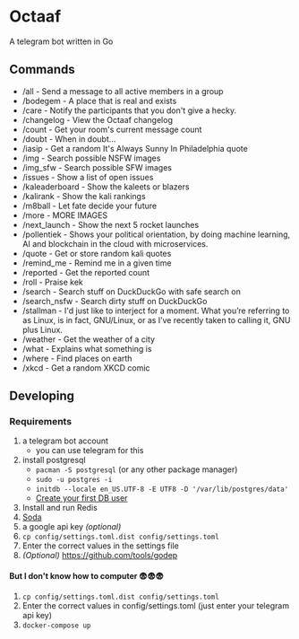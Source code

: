 # Octaaf

A telegram bot written in Go

## Commands

* /all - Send a message to all active members in a group
* /bodegem - A place that is real and exists
* /care - Notify the participants that you don't give a hecky.
* /changelog - View the Octaaf changelog
* /count - Get your room's current message count
* /doubt - When in doubt...
* /iasip - Get a random It's Always Sunny In Philadelphia quote
* /img - Search possible NSFW images
* /img_sfw - Search possible SFW images
* /issues - Show a list of open issues
* /kaleaderboard - Show the kaleets or blazers
* /kalirank - Show the kali rankings
* /m8ball - Let fate decide your future
* /more - MORE IMAGES
* /next_launch - Show the next 5 rocket launches
* /pollentiek - Shows your political orientation, by doing machine learning, AI and blockchain in the cloud with microservices.
* /quote - Get or store random kali quotes
* /remind_me - Remind me in a given time
* /reported - Get the reported count
* /roll - Praise kek
* /search - Search stuff on DuckDuckGo with safe search on
* /search_nsfw - Search dirty stuff on DuckDuckGo
* /stallman - I'd just like to interject for a moment. What you’re referring to as Linux, is in fact, GNU/Linux, or as I’ve recently taken to calling it, GNU plus Linux.
* /weather - Get the weather of a city
* /what - Explains what something is
* /where - Find places on earth
* /xkcd - Get a random XKCD comic

## Developing

### Requirements

1. a telegram bot account
    * you can use telegram for this
1. install postgresql
    * ```pacman -S postgresql``` (or any other package manager)
    * ```sudo -u postgres -i```
    * ```initdb --locale en_US.UTF-8 -E UTF8 -D '/var/lib/postgres/data'```
    * [Create your first DB user](https://wiki.archlinux.org/index.php/PostgreSQL#Create_your_first_database.2Fuser)
1. Install and run Redis
1. [Soda](https://gobuffalo.io/en/docs/db/toolbox)
1. a google api key *(optional)*
1. ```cp config/settings.toml.dist config/settings.toml```
1. Enter the correct values in the settings file
1. _(Optional)_ <https://github.com/tools/godep>

#### But I don't know how to computer 😨😨😨

1. ```cp config/settings.toml.dist config/settings.toml```
1. Enter the correct values in config/settings.toml (just enter your telegram api key)
1. ```docker-compose up```
